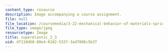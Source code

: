 ```yaml
---
content_type: resource
description: Image accompanying a course assignment.
file: null
file_location: /coursemedia/3-22-mechanical-behavior-of-materials-spring-2008/df110d6088e4018253373ad7886c5b37_superelastic_2_3.jpg
file_type: image/jpeg
resourcetype: Image
title: superelastic_2_3
uid: df110d60-88e4-0182-5337-3ad7886c5b37
---
```


